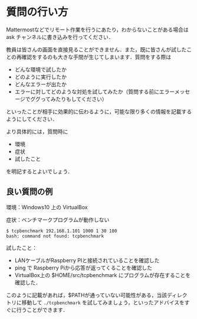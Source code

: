 # 質問の行い方

Mattermostなどでリモート作業を行うにあたり，わからないことがある場合は ask チャンネルに書き込みを行ってください．

教員は皆さんの画面を直接見ることができません．また，既に皆さんが試したことの再確認をするのも大きな手間が生じてしまいます．質問をする際は

- どんな環境で試したか
- どのように実行したか
- どんなエラーが出たか
- エラーに対してどのような対処を試してみたか（質問する前にエラーメッセージでググってみたりもしてください）

といったことが相手に効果的に伝わるように，可能な限り多くの情報を記載するようにしてください．

より具体的には，質問時に

-   環境
-   症状
-   試したこと

を明記するとよいでしょう．

## 良い質問の例

環境：Windows10 上の VirtualBox

症状：ベンチマークプログラムが動作しない

```
$ tcpbenchmark 192.168.1.101 1000 1 30 100
bash: command not found: tcpbenchmark
```

試したこと：

- LANケーブルがRaspberry PIと接続されていることを確認した
- ping で Raspberry Piから応答が返ってくることを確認した
- VirtualBox上の $HOME/src/tcpbenchmark にプログラムが存在することを確認した．

このように記載があれば，$PATHが通っていない可能性がある，当該ディレクトリに移動して ```./tcpbenchmark``` を試してみましょう，といったアドバイスをすぐに行うことができます．